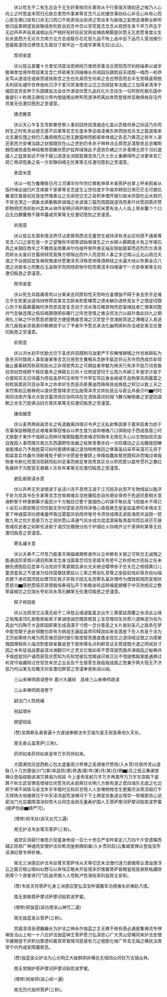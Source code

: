 <!-- { "loadSidebar": true } -->
　　伏以性生不二有生总会于无生好善攸同乐善欣从于行善值天理初还之候乃人心向上之时思返本而归元故合里而作事某等言念凡尘扰攘世事纷纭心非无心纵有心而心匪在佛口徒有口非无口而口不依真恒出俗谛之常谈多为扳缘之妄想造诸罪业鲜所依归兹乘朔望良辰敬结弥陀胜会初念中念以至究竟念念念从观想生来千声万声迄于无边声声声自真诚唱出庄严相好宛转目前宝网金绳依稀脚底伏愿无忘悲愿普度众生处处是西方无论东方南方北方总成极乐花花皆九品不拘上品中品下品尽入莲池接引登最胜道场见佛悟无生面目寸衷毕达一志咸孚某等无任(云云)。

　　荐师弟意

　　伏以慈云普覆十方普仗鸿慈法雨频倾万类频资善法合冥阳而尽利统缁素以咸孚敬竭孝忱用申荐拔某言念亡师弟某生同襁褓长共祗园埙篪韵自天成既一唱而一和恭友笃从道谊任或疾而或徐故吾之生也先弟而生何弟之去也预吾而去半生劳碌虽顿脱夫利锁名缰毕世奔驰尚沉浮于爱河苦海惟恐尘愆之百结犹幸法服之三加得承清净于福田宜资安养于乐国建兹法会仗作津梁伏愿九品托化片念往生一句阿弥陀极乐国中垂接引十称南无佛恒沙界内借提携出秽邦而游净邦离此岸而登彼岸显微俱格存没齐资某无任激切恳到之至谨意。

　　建虎醮意

　　伏以天心乍复玄穹默眷苍黎人事初回抟捖潜通造化盖以否极将泰之际适乃杀而转生之时有求必摅无感不应某等言念生逢末季运值凌夷东奔西驰苦兵戈之载道南来北去兼饥馑之频仍几番雨暗而云愁无数猿啼而鹤唳幸烽烟之告息乃黄茂之有年人渐还家民方安堵当路之豺狼既剪在山之虎豹仍多赤子林林涉丘原而足濡黎民总总睹荆棘而魂惊虔告神祗敬修斋醮伏愿护兹邦域保此孑遗敛负嵎之爪牙善搏无烦于冯妇遣逼人之猛兽驱远不待于姬公逐逐全消耽耽寝息庶几乐土乐土重赓得所之诗更幸其亡其亡再颂苞桑之易一方安静四境无忧某等无任激切恳到之至谨意。

　　表盘米意

　　伏以一粒为餐横吞日月江河满半抄作供烂煮乾坤草木香菩萨白掌上呼来鸦雀从饭时噪出诚归片念缘属千家某等言念虚生尘世枉度岁华凿井耕田日用茫茫无可据饥餐渴饮晨昏扰扰竟徒然愧善业之无闻觉愆尤之易积幸僧开接引故米供盘陀云水频仍不弃沧溟之一滴象龙俱集敢辞湖海之余波值三载而周圆就道场而表忏伏愿因斋庆赞即物明宗洗却赵州盂休从钵外安柄识得庐陵价须知米里有虫人人齿上带余馨个个口边无白醭饔飧不罄早暮咸资某等无任激切恳到之至谨意。

　　祈雨意

　　伏以慈云东荫有情法界尽沾恩膏雨西流无量苍生咸待泽有求必应何感不通某等言念八口之家在食一岁之望惟秋毕顺箕调始惬谋生之计水耕火耨期逢大有之年嗟石燕之未翔叹商羊之不舞雨金雨粟卓尔彷徨呼癸呼庚无端反侧始蒙蒙而还烈烈方涤涤而转炎炎虽曰甘露频倾究竟殊方顿隔出而作入而息知人事之多愆南山云北山雨岂天道之不谷挽回宜急祷祝惟虔伏愿惠泽天浮殊恩帝降洒杨枝之水遍大地以布黄金泛八德之池普率土而敷白玉品物亨而雨旸若物华稔而黄茂丰四境康宁一方安泰某等无任激切肫恳之至谨意。

　　荐师弟意

　　伏以死生异路痛骨肉以分离来去同原知性天而吻合虽僧伽不碍于来去奈手足难忘乎生死爰设道场持修荐拔某言念辞亲割爱椿萱之德未酬办道修真友于之情徒切既心伤于秋霜春露触时序而思高堂复念动于流水落花睹景物而悲棠棣兹者亡僧某同胞共气忽破连理之枝埙唱篪随顿拆雁行之阵觉至情之难没资法力以超升值此四九之期用礼三昧之忏伏愿慈悲摄受方便提携接苦海之沉灵登于觉海脱冥途之滞魄证入真途庶几报我亲资我弟仰赖佛慈于以了予衷毕予愿总承法化幽明俱利存没咸安某无任激切肫恳之至谨意。

　　祈雨意

　　伏以洪水初平忧勤尤仅于圣虑井田既制沟洫更严于农畴惟稼穑之作甘故耕耘为急务天时既顺人事皆康某等言念日用劳生饔飧系念胼手胝足将云东作而西成负犁荷锄止冀春耕而秋获知助长之非得思秀实之可期兹者旱魃为殃天行失序平田万顷苦极目而如焚缘野千畦叹嘉禾之俱稿五日风十日雨徒望切于云霓九年耕三年食空计盈于仓廪昭苏无日待露为劳兹盖恭叩玉帝陛下作宰玄穹应身金阙咸亨品物掌风雨露雷之权粒我蒸民司百谷草木之命本好生而恶杀匪惠迪而降殃良由族姓之积愆以致上天之来罚焦枯云极祷祝以虔伏愿普降滂沱弘施霈泽灵文转处慈云与密云并垂贝叶▆时时雨同法雨齐落点点皆甘露须臾应协鸣鸠在在洒珠霖顷刻翔飞舞乌解倒悬之至望回涸鲋之余生万姓俱沾四方胥庆某等无任激切肫恳之至谨意。

　　禳虫蝗意

　　伏以麦秀两岐觇灵长之有道蝗离四境识令尹之无私射隼因害于嘉禾田禽为妨于农事保兹稼穑念此艰难某等窃惟谷以养生食为滋命嗷嗷八口俱取给于西成亟亟三时尤致勤于束作不恤耕云而种月惟期鼓腹而舍哺讵知物本无情在天心以生物始信灾由自致因人事而降灾南北东西遍野惊虫蝗之蚁聚青黄赤白一方叹蠕动之云屯瞻彼田畴谁能堪此乃予族姓莫可如何爰建祈禳之道场特修挽回之佛事虽曰采苹采藻可无资于稻粱其实作羹作汤断难免于朝夕伏愿彼苍眷顾上帝降临蠢矣黎民既知非而悔过嗟哉物害令默化而潜消而耕而耘仰足事而俯足育其秀其实仓以积而筐以盈夸贯朽之粟红免展转于沟壑室无悬磬人乐有年某等无任激切肫恳之至谨意。

　　避乱砦居请水意

　　伏以井养无穷浚银波于岳渎川流不息喷玉浪于江河民非此而不生物借兹以能济于卦为坎其令在冬某等言念世局艰难兵戈抢攘孤忠自矢期全骨肉于危途同患相关意保黔黎于梓里朝筹夕画百计千方触目日警于狼烟伤心时谋乎聚处高飞惊曲木不得已卜岩石以图安晚旦切忧勤无奈何望泉流而待泽惟心亟亟厥念皇皇兹盖恭叩本境龙王案下神通莫测功德难量呼吸迅雷霆风伯雨师惟号令须臾成搏击波臣海若共追随一怒致九年之忧片慈普万方之润伏愿山泽通气风水成功混混源泉每羡盈坷而后进茫茫昼夜咸叹逝者之如斯任汲取于渴饮饥飧随分给于炉烟灶火四境齐沾千家俱利某等无任激切肫恳之至谨意。

　　寄名禳关意

　　伏以夭寿不二尽性乃能事天祸福难期修身所以立命赖有关捩之可转岂无诚悃之能通谊厉至情兴遵旧例某言念身当国事念切生民值军务旁午之秋担地方抚绥之任未酬先德图启后昆幸弓冶克绍乎箕裘期显承长光夫继述嘤咿赤子恐关厄之相侵黄口儿童虑星辰之不遂谁为怙恃莫罄抚摩兹以三索之男投礼至尊之座庭前戏彩斑衣宛似缁衣膝下承欢圆顶犹如摩顶实我子非我子因无名而寄名虽非僧呼为僧就假相而变相伏愿慈光▆荫悲愿昭苏至德栽培寿域弘开于紫极金轮运转福星朗耀于中天欣桃实之敷荣喜椒花之应瑞长夸彩凤永羡石麟某无任激切肫恳之至谨意。

　　释子修因表

　　伏以法雨滂沱沾濡无岐于二谛慈云叆叇氤氲总出乎三尊蒙兹荫覆之余涤此尘缘之垢惟虔顶礼致敬依皈弟子某诚惶诚恐稽首顿首上言窃惟四生异质六道殊途为俗为真血气钧陶于大造即因即果生成涵濡于寸腔一念分善恶之关片衷别圣凡之路贵在梦中能觉期于迷处得醒勿弃有为俱成无漏兹盖恭叩释迦如来金莲座下在人称圣于法为王历劫熏修为难为而忍难忍因时接引智度智而愚度愚坐现在之道场昭证盟之功德某愧圆僧相忝入缁流割爱辞亲冀诞登于彼岸隳名点利鲜克证夫菩提既大道之罔闻且寸因之未布徒滋战栗益凛冰渊翻贝叶之灵文忆我如来不啻耳提而面命演琅函之秘典共予族姓犹同户诵而家弦伏愿知为先知觉彼后觉精诚可格沉沦不惜提携肫挚能通罪过听其忏袚蠲除过世现世未世之业且及千生报答生我临我成我之恩兼乎两大筏无不济慈乃均沾某无任瞻天仰圣激切屏营之至谨奉表称进以闻。

　　三山来禅师疏语卷中
嘉兴大藏经　高峰三山来禅师疏语


　　三山来禅师疏语卷下

　　嗣法门人性统编

　　祝延增补

　　朔望祝延

　　(赞)宝鼎爇名香普遍十方虔诚奉献法中王端为皇王祝圣寿地久天长。

　　南无香云盖菩萨(三称)。

　　药师如来药师如来皇帝万岁药师如来。

　　大圆满觉应迹西乾心包太虚量周沙界佛之圣德难尽赞扬(入乡贳)住居传灵山道脉几十几世婆伽沙门(某)率监院(某)恭遇(某)年(某)月(某)日(朔▆)旦之辰云集阖堂禅众登临绀殿讽演咒章端为祝延
今上皇帝圣躬万岁万岁再嵩呼万万岁东宫殿下睿算千秋文武官僚高增禄位伏愿尧风永扇舜日长明八方歌有道之君四海乐无虞之化边邦宁靖不闻铁马金戈年岁丰隆时见和风甘雨人人安堵物物含生更冀宗派常流祖灯不灭辉扬大地揭佛日于中天泽沛遐荒浚禅河于下土两堂龙象道业增崇一带檀那信心坚密法门光显魔障潜消仰劳大众同念金刚无量寿护国人王菩萨摩诃萨摩诃般若波罗蜜(接萨怛由▆楞严咒)。

　　(增修)祝韦驮(讽天女咒三遍)

　　南无护法韦驮尊天菩萨(三称)。

　　威灵叵测密行难思示现童身修成一百七十世庄严宝杵拿定八万四千斤受遗嘱而辅正除邪广神通而安僧护法仰希洞鉴俯赐昭垂(入乡贯同前)云集阖堂禅众登临宝所讽演纪章专伸祈祷。

　　南无三洲感应护法韦驮尊天菩萨侍从天等切念末法僧行道力衰微障业潜滋类浮云之蔽日根尘暗纠似野马以奔埃正眼未开妄情多炽惟冀菩萨普眼鉴观慈衷默祐蠲除夙障个个游普贤行门启迪灵根人人悟毗卢性海俗真利益宾主安和。

　　(赞)韦驮天将菩萨化身三洲感应誓弘深宝杵镇魔军功德难名祈祷赴凡情。

　　南无普眼菩萨摩诃萨摩诃般若波罗蜜。

　　(增修)祝伽蓝(讽功德宝山神咒二遍)

　　南无伽蓝圣众菩萨(三称)。

　　冥威凛凛圣德巍巍长为护法之神永作伽蓝之主无微不格有感必通爰集禅流专伸祷告当山上地一十八位护法伽蓝神王菩萨愿力弘深悲心广大灵山受嘱同来护法安僧华藏期登不厌积功累德仰冀真宰普降鸿慈感有力之檀那化缘广布去无端之横扰法席常宁内外咸安障魔顿息。

　　(赞)伽蓝圣众护法为心光明正大破群阴非横总无侵四众同钦万古镇丛林。

　　南无常拥护菩萨摩诃萨摩诃般若波罗蜜。

　　(增修)祝祖师(讽心经一遍)

　　南无历代祖师菩萨(三称)。

